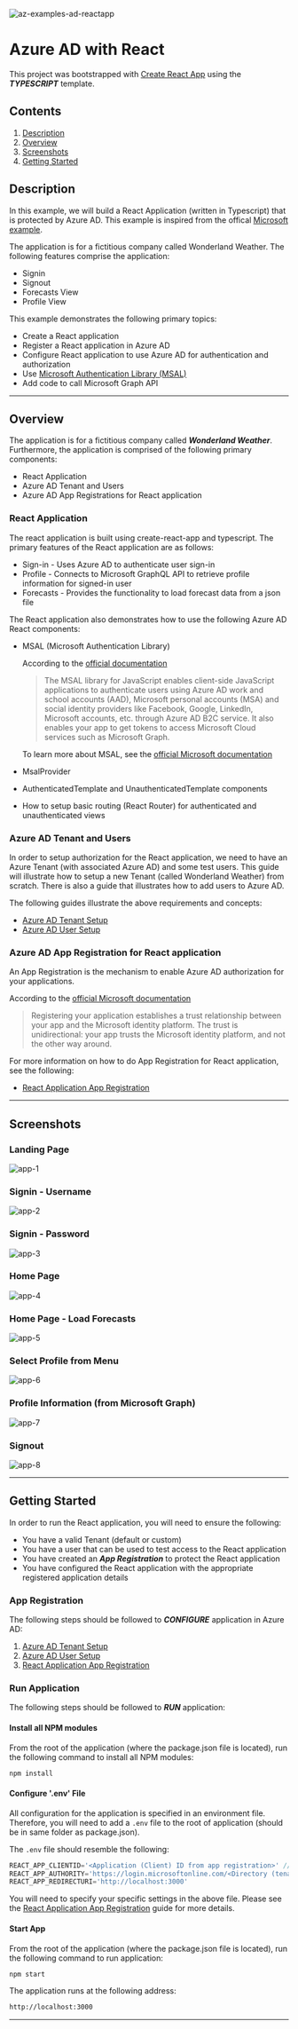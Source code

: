 ![az-examples-ad-reactapp](https://user-images.githubusercontent.com/33935506/137251575-d9a0a111-46d4-4687-8a99-5043f1dd49bb.png)

# Azure AD with React

This project was bootstrapped with [Create React App](https://github.com/facebook/create-react-app) using the **_TYPESCRIPT_** template.

## Contents

1. [Description](#description)
1. [Overview](#overview)
1. [Screenshots](#screenshots)
1. [Getting Started](#getting-started)

## Description

In this example, we will build a React Application (written in Typescript) that is protected by Azure AD. This example is inspired from the offical [Microsoft example](https://docs.microsoft.com/en-us/azure/active-directory/develop/tutorial-v2-react).

The application is for a fictitious company called Wonderland Weather. The following features comprise the application:

- Signin
- Signout
- Forecasts View
- Profile View

This example demonstrates the following primary topics:

- Create a React application
- Register a React application in Azure AD
- Configure React application to use Azure AD for authentication and authorization
- Use [Microsoft Authentication Library (MSAL)](https://docs.microsoft.com/en-us/azure/active-directory/develop/msal-overview)
- Add code to call Microsoft Graph API

---

## Overview

The application is for a fictitious company called **_Wonderland Weather_**. Furthermore, the application is comprised of the following primary components:

- React Application
- Azure AD Tenant and Users
- Azure AD App Registrations for React application

### React Application

The react application is built using create-react-app and typescript. The primary features of the React application are as follows:

- Sign-in - Uses Azure AD to authenticate user sign-in
- Profile - Connects to Microsoft GraphQL API to retrieve profile information for signed-in user
- Forecasts - Provides the functionality to load forecast data from a json file

The React application also demonstrates how to use the following Azure AD React components:

- MSAL (Microsoft Authentication Library)
  
  According to the [official documentation](https://www.npmjs.com/package/@azure/msal-react#about)

  > The MSAL library for JavaScript enables client-side JavaScript applications to authenticate users using Azure AD work and school accounts (AAD), Microsoft personal accounts (MSA) and social identity providers like Facebook, Google, LinkedIn, Microsoft accounts, etc. through Azure AD B2C service. It also enables your app to get tokens to access Microsoft Cloud services such as Microsoft Graph.

  To learn more about MSAL, see the [official Microsoft documentation](https://docs.microsoft.com/en-gb/azure/active-directory/develop/msal-overview)

- MsalProvider
- AuthenticatedTemplate and UnauthenticatedTemplate components
- How to setup basic routing (React Router) for authenticated and unauthenticated views

### Azure AD Tenant and Users

In order to setup authorization for the React application, we need to have an Azure Tenant (with associated Azure AD) and some test users. This guide will illustrate how to setup a new Tenant (called Wonderland Weather) from scratch. There is also a guide that illustrates how to add users to Azure AD.

The following guides illustrate the above requirements and concepts:

- [Azure AD Tenant Setup]
- [Azure AD User Setup]

### Azure AD App Registration for React application

An App Registration is the mechanism to enable Azure AD authorization for your applications.

According to the [official Microsoft documentation](https://docs.microsoft.com/en-us/azure/active-directory/develop/quickstart-register-app#register-an-application)

> Registering your application establishes a trust relationship between your app and the Microsoft identity platform. The trust is unidirectional: your app trusts the Microsoft identity platform, and not the other way around.

For more information on how to do App Registration for React application, see the following:

- [React Application App Registration]

---

## Screenshots

### Landing Page

![app-1](https://user-images.githubusercontent.com/33935506/135736348-f131f344-29c0-42ac-9b62-8620fc7e5d2a.png)

### Signin - Username

![app-2](https://user-images.githubusercontent.com/33935506/135736349-b9d2dbd5-cdb1-49dc-870d-29e42e3fc582.png)

### Signin - Password

![app-3](https://user-images.githubusercontent.com/33935506/135736350-40006ed3-24a7-4322-b8f9-6b6663b49ddc.png)

### Home Page

![app-4](https://user-images.githubusercontent.com/33935506/135736352-8afa1d4a-8b44-4bc0-bf88-c2c47de249d6.png)

### Home Page - Load Forecasts

![app-5](https://user-images.githubusercontent.com/33935506/135736354-f8d7da95-d117-4f7a-bc39-7bffa944306a.png)

### Select Profile from Menu

![app-6](https://user-images.githubusercontent.com/33935506/135736355-c4c0b9cf-fc2c-4771-8546-0a5555b6ea43.png)

### Profile Information (from Microsoft Graph)

![app-7](https://user-images.githubusercontent.com/33935506/135736356-9438b53f-df15-40eb-9b7f-186ff17f60a9.png)

### Signout

![app-8](https://user-images.githubusercontent.com/33935506/135736357-77e2f7f6-8207-4d6c-bb43-f73f2d06bfb9.png)

---

## Getting Started

In order to run the React application, you will need to ensure the following:

- You have a valid Tenant (default or custom)
- You have a user that can be used to test access to the React application
- You have created an **_App Registration_** to protect the React application
- You have configured the React application with the appropriate registered application details

### App Registration

The following steps should be followed to **_CONFIGURE_** application in Azure AD:

1. [Azure AD Tenant Setup]
1. [Azure AD User Setup]
1. [React Application App Registration]

### Run Application

The following steps should be followed to **_RUN_** application:

#### Install all NPM modules

From the root of the application (where the package.json file is located), run the following command to install all NPM modules:

```bash
npm install
```

#### Configure '.env' File

All configuration for the application is specified in an environment file. Therefore, you will need to add a `.env` file to the root of application (should be in same folder as package.json).

The `.env` file should resemble the following:

```javascript
REACT_APP_CLIENTID='<Application (Client) ID from app registration>' // see React app registration guide
REACT_APP_AUTHORITY='https://login.microsoftonline.com/<Directory (tenant) ID>'
REACT_APP_REDIRECTURI='http://localhost:3000'
```

You will need to specify your specific settings in the above file. Please see the [React Application App Registration] guide for more details.

#### Start App

From the root of the application (where the package.json file is located), run the following command to run application:

```bash
npm start
```

The application runs at the following address:

```bash
http://localhost:3000
```

---

[Azure AD Tenant Setup]: https://github.com/drminnaar/azure-dotnet-examples/blob/main/active-directory/WonderlandWeatherApp/app/docs/1-azuread-tenant-setup.md
[Azure AD User Setup]: https://github.com/drminnaar/azure-dotnet-examples/blob/main/active-directory/WonderlandWeatherApp/app/docs/2-azuread-user-setup.md
[React Application App Registration]: https://github.com/drminnaar/azure-dotnet-examples/blob/main/active-directory/WonderlandWeatherReactApp/app/docs/3-reactapp-azuread-appregistration.md
